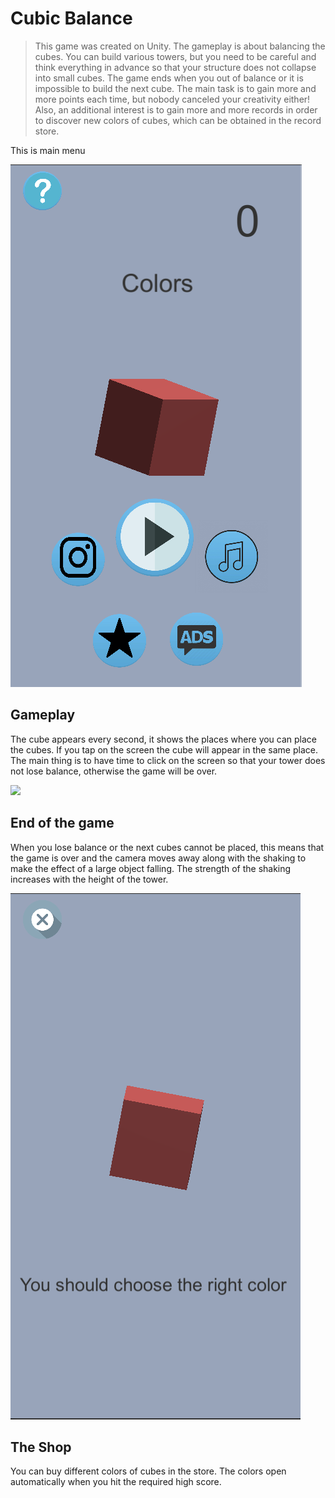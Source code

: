 # Cubic Balance
> This game was created on Unity. The gameplay is about balancing the cubes. You can build various towers, but you need to be careful and think everything in advance so that your structure does not collapse into small cubes. The game ends when you out of balance or it is impossible to build the next cube. The main task is to gain more and more points each time, but nobody canceled your creativity either! Also, an additional interest is to gain more and more records in order to discover new colors of cubes, which can be obtained in the record store.


This is main menu

![alt text](screenshots/game1.png)

## Gameplay


The cube appears every second, it shows the places where you can place the cubes. If you tap on the screen the cube will appear in the same place. The main thing is to have time to click on the screen so that your tower does not lose balance, otherwise the game will be over.

![](screenshots/game2.png)

## End of the game

When you lose balance or the next cubes cannot be placed, this means that the game is over and the camera moves away along with the shaking to make the effect of a large object falling. The strength of the shaking increases with the height of the tower.

![](screenshots/game3.png)

## The Shop
You can buy different colors of cubes in the store. The colors open automatically when you hit the required high score.

